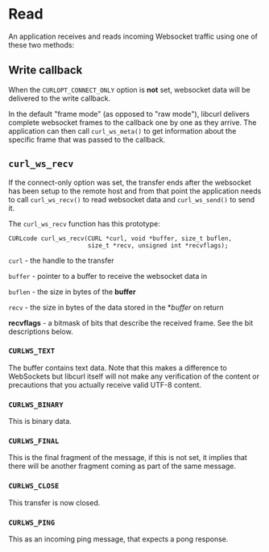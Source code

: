 # Read

An application receives and reads incoming Websocket traffic using one of
these two methods:

## Write callback

When the `CURLOPT_CONNECT_ONLY` option is **not** set, websocket data will be
delivered to the write callback.

In the default "frame mode" (as opposed to "raw mode"), libcurl delivers
complete websocket frames to the callback one by one as they arrive. The
application can then call `curl_ws_meta()` to get information about the
specific frame that was passed to the callback.

## `curl_ws_recv`

If the connect-only option was set, the transfer ends after the websocket has
been setup to the remote host and from that point the application needs to
call `curl_ws_recv()` to read websocket data and `curl_ws_send()` to send it.

The `curl_ws_recv` function has this prototype:

    CURLcode curl_ws_recv(CURL *curl, void *buffer, size_t buflen,
                          size_t *recv, unsigned int *recvflags);

`curl` - the handle to the transfer
 
`buffer` - pointer to a buffer to receive the websocket data in

`buflen` - the size in bytes of the **buffer**

`recv` - the size in bytes of the data stored in the **buffer* on return

**recvflags** - a bitmask of bits that describe the received frame. See the
bit descriptions below.

### `CURLWS_TEXT`
The buffer contains text data. Note that this makes a difference to WebSockets
but libcurl itself will not make any verification of the content or
precautions that you actually receive valid UTF-8 content.

### `CURLWS_BINARY`
This is binary data.

### `CURLWS_FINAL`
This is the final fragment of the message, if this is not set, it implies that
there will be another fragment coming as part of the same message.
 
### `CURLWS_CLOSE`
This transfer is now closed.

### `CURLWS_PING`
This as an incoming ping message, that expects a pong response.
